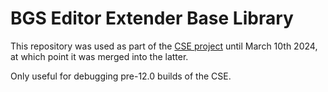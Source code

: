 # BGS Editor Extender Base Library

This repository was used as part of the [CSE project](https://github.com/shadeMe/Construction-Set-Extender) until March 10th 2024, at which point it was merged into the latter.

Only useful for debugging pre-12.0 builds of the CSE.